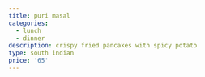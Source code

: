 ```yaml
---
title: puri masal
categories:
  - lunch
  - dinner
description: crispy fried pancakes with spicy potato
type: south indian
price: '65'
---
```


